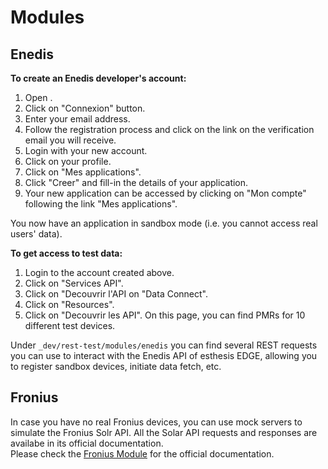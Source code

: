 # Modules

## Enedis
**To create an Enedis developer's account:**
1. Open [](https://datahub-enedis.fr).
2. Click on "Connexion" button.
3. Enter your email address.
4. Follow the registration process and click on the link on the verification email you will receive.
5. Login with your new account.
6. Click on your profile.
7. Click on "Mes applications".
8. Click "Creer" and fill-in the details of your application.
9. Your new application can be accessed by clicking on "Mon compte" following the link "Mes applications".

You now have an application in sandbox mode (i.e. you cannot access real users' data).

**To get access to test data:**
1. Login to the account created above.
2. Click on "Services API".
3. Click on "Decouvrir l'API on "Data Connect".
4. Click on "Resources".
5. Click on "Decouvrir les API". On this page, you can find PMRs for 10 different test devices.

Under `_dev/rest-test/modules/enedis` you can find several REST requests you can use to interact with the Enedis API of
esthesis EDGE, allowing you to register sandbox devices, initiate data fetch, etc.

## Fronius

In case you have no real Fronius devices, you can use mock servers to simulate the Fronius Solr API. 
All the Solar API requests and responses are availabe in its official documentation.  
Please check the [Fronius Module](Fronius.md) for the official documentation.
